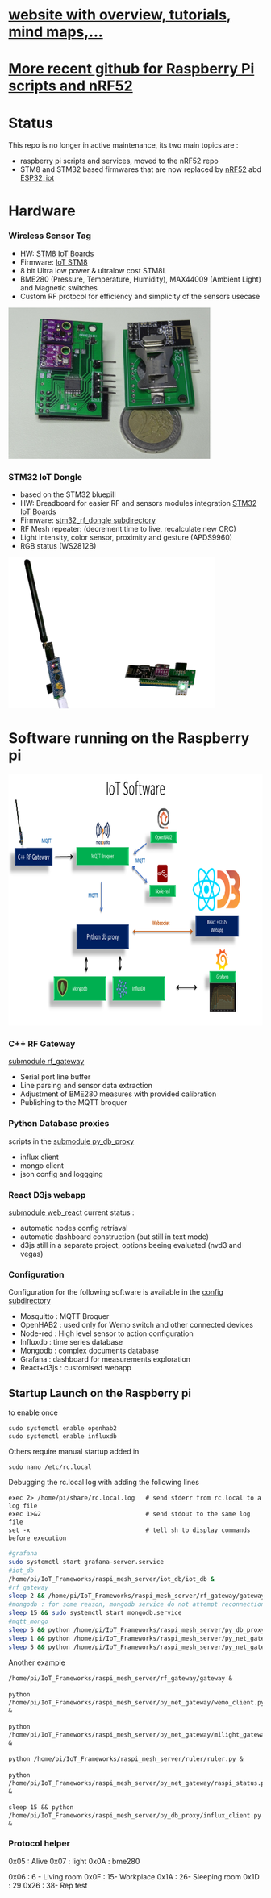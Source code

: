 # [website with overview, tutorials, mind maps,...](https://www.homesmartmesh.com/)

# [More recent github for Raspberry Pi scripts and nRF52](https://github.com/nRFMesh/nRF52_Mesh)

# Status
This repo is no longer in active maintenance, its two main topics are :
* raspberry pi scripts and services, moved to the nRF52 repo
* STM8 and STM32 based firmwares that are now replaced by [nRF52](https://github.com/nRFMesh/nRF52_Mesh) abd [ESP32_iot](https://github.com/HomeSmartMesh/esp32_iot)

# Hardware
### Wireless Sensor Tag
  * HW: [STM8 IoT Boards](https://github.com/HomeSmartMesh/STM8_IoT_Boards)
  * Firmware: [IoT STM8 ](https://github.com/HomeSmartMesh/IoT_STM8/tree/master/firmware_rf_sensors_node)
  * 8 bit Ultra low power & ultralow cost STM8L
  * BME280 (Pressure, Temperature, Humidity), MAX44009 (Ambient Light) and Magnetic switches
  * Custom RF protocol for efficiency and simplicity of the sensors usecase
  <img src="https://github.com/wassfila/media/blob/master/IoT_Node_Mobile_v2.JPG" height=300>

### STM32 IoT Dongle
  * based on the STM32 bluepill
  * HW: Breadboard for easier RF and sensors modules integration [STM32 IoT Boards](https://github.com/wassfila/STM32_IoT_Boards)
  * Firmware: [stm32_rf_dongle subdirectory](https://github.com/HomeSmartMesh/IoT_Frameworks/tree/master/stm32_rf_dongle)
  * RF Mesh repeater: (decrement time to live, recalculate new CRC)
  * Light intensity, color sensor, proximity and gesture (APDS9960)
  * RGB status (WS2812B)
  <img src="https://github.com/wassfila/media/blob/master/STM32_Dongle.png" height=300>


# Software running on the Raspberry pi
  <img src="https://github.com/wassfila/media/blob/master/IoTSoftware.png" height=500>

### C++ RF Gateway
[submodule rf_gateway](https://github.com/HomeSmartMesh/rf_gateway)
- Serial port line buffer
- Line parsing and sensor data extraction
- Adjustment of BME280 measures with provided calibration
- Publishing to the MQTT broquer

### Python Database proxies
scripts in the [submodule py_db_proxy](https://github.com/HomeSmartMesh/py_db_proxy)
- influx client
- mongo client
- json config and loggging

### React D3js webapp
[submodule web_react](https://github.com/HomeSmartMesh/web_react)
current status :
* automatic nodes config retriaval 
* automatic dashboard construction (but still in text mode)
* d3js still in a separate project, options beeing evaluated (nvd3 and vegas)

### Configuration
Configuration for the following software is available in the [config subdirectory](https://github.com/HomeSmartMesh/IoT_Frameworks/tree/master/config)

 * Mosquitto : MQTT Broquer
 * OpenHAB2 : used only for Wemo switch and other connected devices
 * Node-red : High level sensor to action configuration
 * Influxdb : time series database
 * Mongodb : complex documents database
 * Grafana : dashboard for measurements exploration
 * React+d3js : customised webapp

## Startup Launch on the Raspberry pi
to enable once
```
sudo systemctl enable openhab2
sudo systemctl enable influxdb
```

Others require manual startup added in
```
sudo nano /etc/rc.local
```
Debugging the rc.local log with adding the following lines
```
exec 2> /home/pi/share/rc.local.log   # send stderr from rc.local to a log file
exec 1>&2                             # send stdout to the same log file
set -x                                # tell sh to display commands before execution
```


```bash
#grafana
sudo systemctl start grafana-server.service
#iot_db
/home/pi/IoT_Frameworks/raspi_mesh_server/iot_db/iot_db &
#rf_gateway
sleep 2 && /home/pi/IoT_Frameworks/raspi_mesh_server/rf_gateway/gateway &
#mongodb : for some reason, mongodb service do not attempt reconnection on startup, but works when started a bit later
sleep 15 && sudo systemctl start mongodb.service
#mqtt_mongo
sleep 5 && python /home/pi/IoT_Frameworks/raspi_mesh_server/py_db_proxy/mqtt_mongo.py &
sleep 1 && python /home/pi/IoT_Frameworks/raspi_mesh_server/py_net_gateway/wemo_client.py &
sleep 5 && python /home/pi/IoT_Frameworks/raspi_mesh_server/py_net_gateway/milight_gateway.py &

```

Another example

```
/home/pi/IoT_Frameworks/raspi_mesh_server/rf_gateway/gateway &

python /home/pi/IoT_Frameworks/raspi_mesh_server/py_net_gateway/wemo_client.py &

python /home/pi/IoT_Frameworks/raspi_mesh_server/py_net_gateway/milight_gateway.py &

python /home/pi/IoT_Frameworks/raspi_mesh_server/ruler/ruler.py &

python /home/pi/IoT_Frameworks/raspi_mesh_server/py_net_gateway/raspi_status.py &

sleep 15 && python /home/pi/IoT_Frameworks/raspi_mesh_server/py_db_proxy/influx_client.py &
```


### Protocol helper
0x05 : Alive
0x07 : light
0x0A : bme280

0x06 : 6 - Living room
0x0F : 15- Workplace
0x1A : 26- Sleeping room
0x1D : 29
0x26 : 38- Rep test
